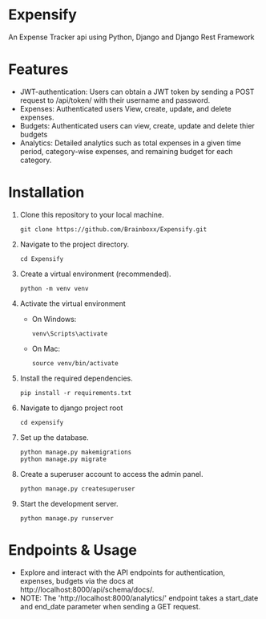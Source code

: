 # Expensify
An Expense Tracker api using Python, Django and Django Rest Framework
# Features
- JWT-authentication: Users can obtain a JWT token by sending a POST request to /api/token/ with their
username and password. 
- Expenses: Authenticated users View, create, update, and delete expenses. 
- Budgets: Authenticated users can view, create, update and delete thier budgets
- Analytics: Detailed analytics such as total expenses in a given time period, category-wise expenses, and remaining budget for each category.

# Installation
1. Clone this repository to your local machine.
   ```
   git clone https://github.com/Brainboxx/Expensify.git
   ```
2. Navigate to the project directory.
   ```
   cd Expensify
   ```
3. Create a virtual environment (recommended).
   ```
   python -m venv venv
   ```
4. Activate the virtual environment
   - On Windows:
     ```
     venv\Scripts\activate
     ```
   - On Mac:
     ```
     source venv/bin/activate
     ```   
6. Install the required dependencies.
   ```
   pip install -r requirements.txt
   ```
   
6. Navigate to django project root
   ```
   cd expensify
   ```
   
7. Set up the database.
   ```
   python manage.py makemigrations
   python manage.py migrate
   ```
8. Create a superuser account to access the admin panel.
   ```
   python manage.py createsuperuser
   ```   
9. Start the development server.
   ```
   python manage.py runserver
   ```
# Endpoints & Usage

- Explore and interact with the API endpoints for authentication, expenses, budgets via the docs at http://localhost:8000/api/schema/docs/.
- NOTE: The 'http://localhost:8000/analytics/' endpoint takes a start_date and end_date parameter when sending a GET request.
